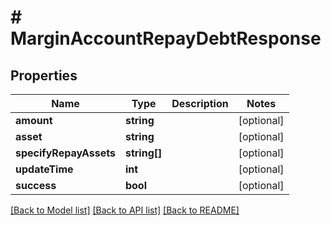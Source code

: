 # # MarginAccountRepayDebtResponse

## Properties

Name | Type | Description | Notes
------------ | ------------- | ------------- | -------------
**amount** | **string** |  | [optional]
**asset** | **string** |  | [optional]
**specifyRepayAssets** | **string[]** |  | [optional]
**updateTime** | **int** |  | [optional]
**success** | **bool** |  | [optional]

[[Back to Model list]](../../README.md#models) [[Back to API list]](../../README.md#endpoints) [[Back to README]](../../README.md)
